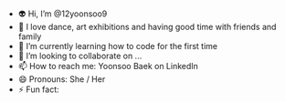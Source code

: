 - 👽 Hi, I’m @12yoonsoo9
- 🤩 I love dance, art exhibitions and having good time with friends and family
- 🌱 I’m currently learning how to code for the first time
- 💞️ I’m looking to collaborate on ...
- 📫 How to reach me: Yoonsoo Baek on LinkedIn
- 😄 Pronouns: She / Her
- ⚡ Fun fact: 

<!---
12yoonsoo9/12yoonsoo9 is a ✨ special ✨ repository because its `README.md` (this file) appears on your GitHub profile.
You can click the Preview link to take a look at your changes.
--->
